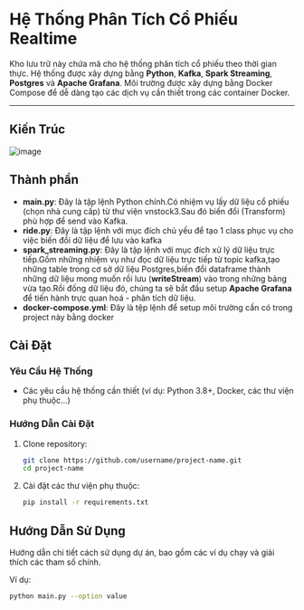 # Hệ Thống Phân Tích Cổ Phiếu Realtime

Kho lưu trữ này chứa mã cho hệ thống phân tích cổ phiếu theo thời gian thực. Hệ thống được xây dựng bằng **Python**, **Kafka**, **Spark Streaming**, **Postgres** và **Apache Grafana**. Môi trường được xây dựng bằng Docker Compose để dễ dàng tạo các dịch vụ cần thiết trong các container Docker.

---


## Kiến Trúc

![image](https://github.com/user-attachments/assets/302a2dc0-9581-4804-848d-d0d76fa7e6c3)

## Thành phần

- **main.py**: Đây là tập lệnh Python chính.Có nhiệm vụ lấy dữ liệu cổ phiếu (chọn nhà cung cấp) từ thư viện vnstock3.Sau đó biến đổi (Transform) phù hợp để send vào Kafka.
- **ride.py**: Đây là tập lệnh với mục đích chủ yếu để tạo 1 class phục vụ cho việc biến đổi dữ liệu để lưu vào kafka
- **spark_streaming.py**: Đây là tập lệnh với mục đích xử lý dữ liệu trực tiếp.Gồm những nhiệm vụ như đọc dữ liệu trực tiếp từ topic kafka,tạo những table trong cơ sở dữ liệu Postgres,biến đổi dataframe thành những dữ liệu mong muốn rồi lưu (**writeStream**) vào trong những bảng vừa tạo.Rồi đống dữ liệu đó, chúng ta sẽ bắt đầu setup **Apache Grafana** để tiến hành trực quan hoá - phân tích dữ liệu.
- **docker-compose.yml**: Đây là tệp lệnh để setup môi trường cần có trong project này bằng docker

## Cài Đặt

### Yêu Cầu Hệ Thống

- Các yêu cầu hệ thống cần thiết (ví dụ: Python 3.8+, Docker, các thư viện phụ thuộc...)

### Hướng Dẫn Cài Đặt

1. Clone repository:
    ```bash
    git clone https://github.com/username/project-name.git
    cd project-name
    ```
2. Cài đặt các thư viện phụ thuộc:
    ```bash
    pip install -r requirements.txt
    ```

## Hướng Dẫn Sử Dụng

Hướng dẫn chi tiết cách sử dụng dự án, bao gồm các ví dụ chạy và giải thích các tham số chính.

Ví dụ:
```bash
python main.py --option value
